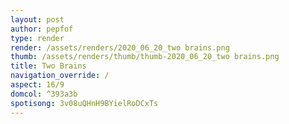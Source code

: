 ```yaml
---
layout: post
author: pepfof
type: render
render: /assets/renders/2020_06_20_two brains.png
thumb: /assets/renders/thumb/thumb-2020_06_20_two brains.png
title: Two Brains
navigation_override: /
aspect: 16/9
domcol: ^393a3b
spotisong: 3v08uQHnH9BYielRoDCxTs
---
```


<!--USER BEGIN 1-->

<!--USER END 1-->

<!--more-->
<!--USER BEGIN 2-->

<!--USER END 2-->

